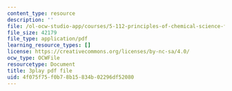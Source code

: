 ```yaml
---
content_type: resource
description: ''
file: /ol-ocw-studio-app/courses/5-112-principles-of-chemical-science-fall-2005/4f075f75f0b78b15834b02296df52080_lawooSesSfM.pdf
file_size: 42179
file_type: application/pdf
learning_resource_types: []
license: https://creativecommons.org/licenses/by-nc-sa/4.0/
ocw_type: OCWFile
resourcetype: Document
title: 3play pdf file
uid: 4f075f75-f0b7-8b15-834b-02296df52080
---
```

